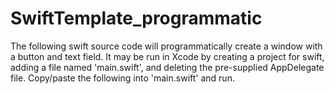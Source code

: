 # SwiftTemplate_programmatic
The following swift source code will programmatically create a window with a button and text field.  It may be run in Xcode by creating a project for swift, adding a file named 'main.swift', and deleting the pre-supplied AppDelegate file.  Copy/paste the following into 'main.swift' and run.
